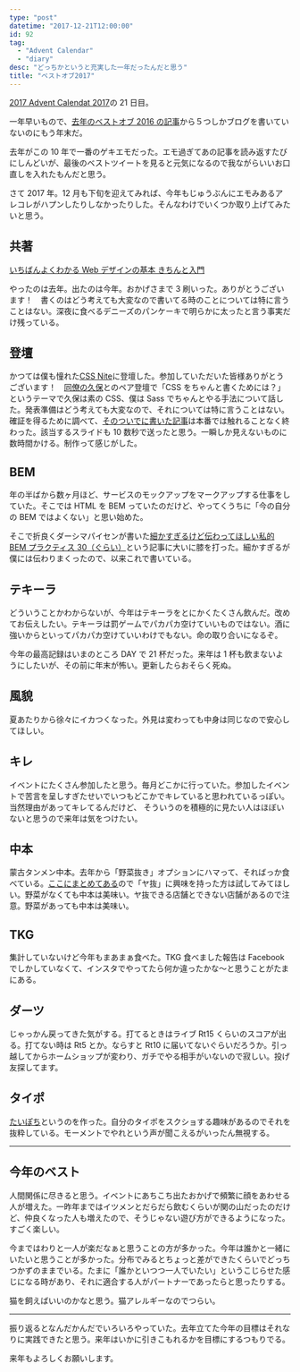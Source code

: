 ```yaml
---
type: "post"
datetime: "2017-12-21T12:00:00"
id: 92
tag:
  - "Advent Calendar"
  - "diary"
desc: "どっちかというと充実した一年だったんだと思う"
title: "ベストオブ2017"
---
```


[2017 Advent Calendat 2017](https://adventar.org/calendars/2469)の 21 日目。

一年早いもので、[去年のベストオブ 2016 の記事](http://dskd.jp/archives/86.html)から５つしかブログを書いていないのにもう年末だ。

去年がこの 10 年で一番のゲキエモだった。エモ過ぎてあの記事を読み返すたびにしんどいが、最後のベストツイートを見ると元気になるので我ながらいいお口直しを入れたもんだと思う。

さて 2017 年。12 月も下旬を迎えてみれば、今年もじゅうぶんにエモみあるアレコレがハプンしたりしなかったりした。そんなわけでいくつか取り上げてみたいと思う。

## 共著

[いちばんよくわかる Web デザインの基本 きちんと入門](https://www.amazon.co.jp/dp/4797389656/)

やったのは去年。出たのは今年。おかげさまで 3 刷いった。ありがとうございます！　書くのはどう考えても大変なので書いてる時のことについては特に言うことはない。深夜に食べるデニーズのパンケーキで明らかに太ったと言う事実だけ残っている。

## 登壇

かつては僕も憧れた[CSS Nite](http://cssnite.jp/lp/lp54/)に登壇した。参加していただいた皆様ありがとうございます！　[同僚の久保](https://twitter.com/kojika17)とのペア登壇で「CSS をちゃんと書くためには？」というテーマで久保は素の CSS、僕は Sass でちゃんとやる手法について話した。発表準備はどう考えても大変なので、それについては特に言うことはない。確証を得るために調べて、[そのついでに書いた記事](http://dskd.jp/archives/90.html)は本番では触れることなく終わった。該当するスライドも 10 数秒で送ったと思う。一瞬しか見えないものに数時間かける。制作って感じがした。

## BEM

年の半ばから数ヶ月ほど、サービスのモックアップをマークアップする仕事をしていた。そこでは HTML を BEM っていたのだけど、やってくうちに「今の自分の BEM ではよくない」と思い始めた。

そこで折良くダーシマパイセンが書いた[細かすぎるけど伝わってほしい私的 BEM プラクティス 30（ぐらい）](https://necomesi.jp/blog/tsmd/posts/152)という記事に大いに膝を打った。細かすぎるが僕には伝わりまくったので、以来これで書いている。

## テキーラ

どういうことかわからないが、今年はテキーラをとにかくたくさん飲んだ。改めてお伝えしたい。テキーラは罰ゲームでパカパカ空けていいものではない。酒に強いからといってパカパカ空けていいわけでもない。命の取り合いになるぞ。

今年の最高記録はいまのところ DAY で 21 杯だった。来年は 1 杯も飲まないようにしたいが、その前に年末が怖い。更新したらおそらく死ぬ。

## 風貌

夏あたりから徐々にイカつくなった。外見は変わっても中身は同じなので安心してほしい。

## キレ

イベントにたくさん参加したと思う。毎月どこかに行っていた。参加したイベントで苦言を呈しすぎたせいでいつもどこかでキレていると思われているっぽい。当然理由があってキレてるんだけど、
そういうのを積極的に見たい人はほぼいないと思うので来年は気をつけたい。

## 中本

蒙古タンメン中本。去年から「野菜抜き」オプションにハマって、そればっか食べている。[ここにまとめてある](https://twitter.com/i/moments/939566486321971200)ので「ヤ抜」に興味を持った方は試してみてほしい。野菜がなくても中本は美味い。ヤ抜できる店舗とできない店舗があるので注意。野菜があっても中本は美味い。

## TKG

集計していないけど今年もまあまぁ食べた。TKG 食べました報告は Facebook でしかしていなくて、インスタでやってたら何か違ったかな〜と思うことがたまにある。

## ダーツ

じゃっかん戻ってきた気がする。打てるときはライブ Rt15 くらいのスコアが出る。打てない時は Rt5 とか。ならすと Rt10 に届いてないぐらいだろうか。引っ越してからホームショップが変わり、ガチでやる相手がいないので寂しい。投げ友探してます。

## タイポ

[たいぽち](https://twitter.com/typo_ti)というのを作った。自分のタイポをスクショする趣味があるのでそれを抜粋している。モーメントでやれという声が聞こえるがいったん無視する。

---

## 今年のベスト

人間関係に尽きると思う。イベントにあちこち出たおかげで頻繁に顔をあわせる人が増えた。一昨年まではイツメンとだらだら飲むくらいが関の山だったのだけど、仲良くなった人も増えたので、そうじゃない遊び方ができるようになった。すごく楽しい。

今まではわりと一人が楽だなぁと思うことの方が多かった。今年は誰かと一緒にいたいと思うことが多かった。分布でみるとちょっと差ができたくらいでどっちつかずのままでいる。たまに「誰かといつつ一人でいたい」というこじらせた感じになる時があり、それに適合する人がパートナーであったらと思ったりする。

猫を飼えばいいのかなと思う。猫アレルギーなのでつらい。

---

振り返るとなんだかんだでいろいろやっていた。去年立てた今年の目標はそれなりに実践できたと思う。来年はいかに引きこもれるかを目標にするつもりでる。

来年もよろしくお願いします。
